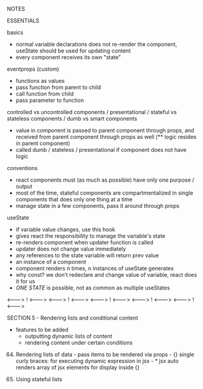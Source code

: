 NOTES

ESSENTIALS

basics
- normal variable declarations does not re-render the component, useState should be used for updating content
- every component receives its own "state"

eventprops (custom)
- functions as values
- pass function from parent to child
- call function from child
- pass parameter to function

controlled vs uncontrolled components / 
presentational / 
stateful vs stateless components / 
dumb vs smart components
- value in component is passed to parent component through props, and received from parent component through props as well (** logic resides in parent component)
- called dumb / stateless / presentational if component does not have logic

conventions
- react components must (as much as possible) have only one purpose / output
- most of the time, stateful components are compartmentalized in single components that does only one thing at a time
- manage state in a few components, pass it around through props

useState
- if variable value changes, use this hook
- gives react the responsibility to manage the variable's state
- re-renders component when updater function is called
- updater does not change value immediately
- any references to the state variable will return prev value
- an instance of a component
- component renders n times, n instances of useState generates
- why const? we don't redeclare and change value of variable, react does it for us
- *ONE STATE* is possible, not as common as multiple useStates


<---> ! <---> <---> ! <---> <---> ! <---> <---> ! <---> <---> ! <---> 

SECTION 5 - Rendering lists and conditional content

  - features to be added
    - outputting dynamic lists of content
    - rendering content under certain conditions
  
  64. Rendering lists of data
    - pass items to be rendered via props
    - {} single curly braces: for executing dynamic expression in jsx
    - * jsx auto renders array of jsx elements for display inside {}

  65. Using stateful lists